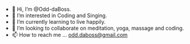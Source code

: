 - 👋 Hi, I’m @Odd-daBoss.
- 👀 I’m interested in Coding and Singing.
- 🌱 I’m currently learning to live happily.
- 💞️ I’m looking to collaborate on meditation, yoga, massage and coding.
- 📫 How to reach me ... odd.daboss@gmail.com

<!---
Odd-daBoss/Odd-daBoss is a ✨ special ✨ repository because its `README.md` (this file) appears on your GitHub profile.
You can click the Preview link to take a look at your changes.
--->
